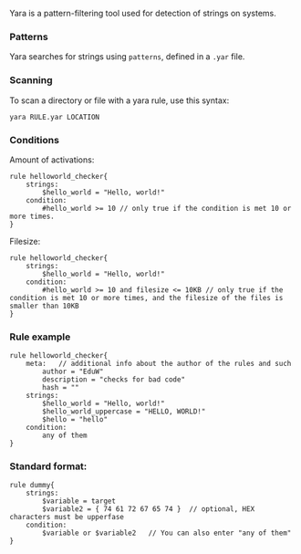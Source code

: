 Yara is a pattern-filtering tool used for detection of strings on systems.


### Patterns
Yara searches for strings using `patterns`, defined in a `.yar` file.

### Scanning
To scan a directory or file with a yara rule, use this syntax:
```
yara RULE.yar LOCATION
```

### Conditions
Amount of activations:
```
rule helloworld_checker{
	strings:
		$hello_world = "Hello, world!"
	condition:
		#hello_world >= 10 // only true if the condition is met 10 or more times.
}
```
Filesize:
```
rule helloworld_checker{
	strings:
		$hello_world = "Hello, world!"
	condition:
		#hello_world >= 10 and filesize <= 10KB // only true if the condition is met 10 or more times, and the filesize of the files is smaller than 10KB
}
```
### Rule example
```
rule helloworld_checker{
	meta:   // additional info about the author of the rules and such
		author = "EduW"
		description = "checks for bad code"
		hash = ""
	strings:
		$hello_world = "Hello, world!"
		$hello_world_uppercase = "HELLO, WORLD!"
		$hello = "hello"
	condition:
		any of them
}
```

### Standard format:
```
rule dummy{
	strings:
		$variable = target
		$variable2 = { 74 61 72 67 65 74 }  // optional, HEX characters must be upperfase
	condition:
		$variable or $variable2   // You can also enter "any of them"
}
```

	